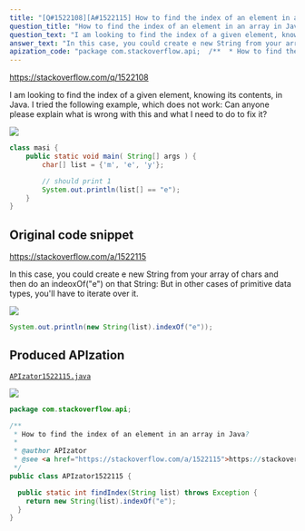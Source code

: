 ```yaml
---
title: "[Q#1522108][A#1522115] How to find the index of an element in an array in Java?"
question_title: "How to find the index of an element in an array in Java?"
question_text: "I am looking to find the index of a given element, knowing its contents, in Java. I tried the following example, which does not work: Can anyone please explain what is wrong with this and what I need to do to fix it?"
answer_text: "In this case, you could create e new String from your array of chars and then do an indeoxOf(\"e\") on that String: But in other cases of primitive data types, you'll have to iterate over it."
apization_code: "package com.stackoverflow.api;  /**  * How to find the index of an element in an array in Java?  *  * @author APIzator  * @see <a href=\"https://stackoverflow.com/a/1522115\">https://stackoverflow.com/a/1522115</a>  */ public class APIzator1522115 {    public static int findIndex(String list) throws Exception {     return new String(list).indexOf(\"e\");   } }"
---
```


https://stackoverflow.com/q/1522108

I am looking to find the index of a given element, knowing its contents, in Java.
I tried the following example, which does not work:
Can anyone please explain what is wrong with this and what I need to do to fix it?


<div class="code-logo"><img src="/stackoverflow.png" /></div>

```java
class masi { 
    public static void main( String[] args ) { 
        char[] list = {'m', 'e', 'y'};

        // should print 1
        System.out.println(list[] == "e");                    
    } 
}
```


## Original code snippet

https://stackoverflow.com/a/1522115

In this case, you could create e new String from your array of chars and then do an indeoxOf(&quot;e&quot;) on that String:
But in other cases of primitive data types, you&#x27;ll have to iterate over it.

<div class="code-logo"><img src="/stackoverflow.png" /></div>

```java
System.out.println(new String(list).indexOf("e"));
```

## Produced APIzation

[`APIzator1522115.java`](https://github.com/blind-papers/apization-temp-data/raw/main/search/APIzator1522115.java)

<div class="code-logo"><img src="/apizator.png" /></div>

```java
package com.stackoverflow.api;

/**
 * How to find the index of an element in an array in Java?
 *
 * @author APIzator
 * @see <a href="https://stackoverflow.com/a/1522115">https://stackoverflow.com/a/1522115</a>
 */
public class APIzator1522115 {

  public static int findIndex(String list) throws Exception {
    return new String(list).indexOf("e");
  }
}

```